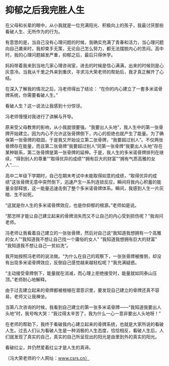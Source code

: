 # 抑郁之后我完胜人生

在父母和长辈的眼中，从小我就是一位充满阳光、积极向上的孩子，我最讨厌那些看破人生、无所作为的行为。 

有意思的是，当自己没有心理问题的时候，我确实充满了青春和活力，当心理问题向自己袭来时，我却束手无策，无论自己怎么努力，都无法摆脱内心的苦闷。高中时，我的心理问题越发严重，抑郁之后，最后只得休学。 

妈妈带着我来到当地几家心理咨询室，进去的时候是信心满满，出来的时候则是心灰意冷。当我从千里之外来到重庆，寻求冯大荣老师的帮助后，我才真正解开了心结。 

在深入了解我的情况之后，冯老师得出了结论： “在你的内心建立了一套多米诺骨牌系统，你需要看破人生。” 

看破人生？这一说法让我感到十分惊讶。 

冯老师慢慢对我进行了讲解与开导。 

原来受父母教育的影响，从小我就很要强。“我要出人头地”，我人生中的第一张骨牌开始建立。因为内心不允许这张骨牌倒下，内心的拒绝也就产生了能量。为了确保第一张骨牌的稳固，于是我又开始设立第二张骨牌，“我要超过别人”。不仅两张骨牌存在能量，而且第二张骨牌“我要超过别人”同第一张骨牌“我要出人头地”存在某种联系，第二张骨牌是第一张骨牌的延伸。于是，我人生的多米诺骨牌排列在继续，“得到别人的尊重”“取得优异的成绩”“拥有巨大的财富”“拥有气质高雅的女人”…… 

高中二年级下学期时，自己在期末考试中未能取得如意的成绩，“取得优异的成绩”这张骨牌无意中突然倒下，迅速产生一系列连锁反应，瞬间将我内心积蓄的能量全部释放，这一能量迅速击倒了整个多米诺骨牌体系。瞬间，我感到人生一片灰暗、生不如死。 

“这就是你人生的多米诺骨牌效应，也是你抑郁的根源。”老师如是说。 

“那怎样才能让自己建立起来的骨牌消失而又不让自己的内心受到损伤呢？”我询问老师。 

冯老师让我看着自己建立的一张张骨牌，然后对自己说“我知道我想拥有一个高雅的女人”“我知道我不想让自己找一个庸俗的女人” “我知道我想拥有巨大的财富” “我知道我不想让自己一贫如洗”。 

我开始按照冯老师的说法做。“为什么在自己的观察下，一张张骨牌被推倒，却没有出现多米诺骨牌效应，反倒自己感觉越来越轻松呢？”我充满疑惑。 

“主动接受骨牌倒下，能量就在消减，而心理上拒绝接受时，能量就如同泰山压顶。”老师耐心地解释。 

由于过去建立起来的骨牌都被根植在潜意识里，要发现自己建立的骨牌还真不容易，老师又让我禅坐。 

当第八次咨询的时候，我看到自己建立的第一张多米诺骨牌——“我知道我要出人头地”时，我号啕大哭：“我过得太辛苦了，我为什么一心一意非要出人头地呀！” 

在老师的帮助下，我终于看破我内心建立起来的骨牌系统，也就是大家所说的看破人生。过去人们认为看破人生是一种消极的人生态度，恰恰相反，看破人生后，人们就发现了真实的自己，真实的自己所呈现出的阳光是由里到外的真实的阳光。 

看破红尘，并仍然爱着红尘才是人生的真谛。 

（冯大荣老师的个人网址：www.csrs.cn）